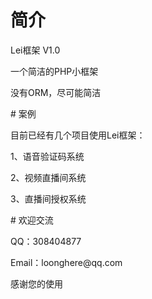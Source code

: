 # 简介
<p>Lei框架 V1.0</p>
<p>一个简洁的PHP小框架</p>
<p>没有ORM，尽可能简洁</p>
# 案例
<p>目前已经有几个项目使用Lei框架：</p>
<p>1、语音验证码系统</p>
<p>2、视频直播间系统</p>
<p>3、直播间授权系统</p>
# 欢迎交流
<p>QQ：308404877</p>
<p>Email：loonghere@qq.com</p>
<p>感谢您的使用</p>